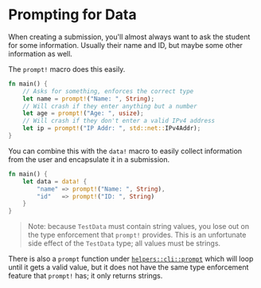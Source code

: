 # Prompting for Data
When creating a submission, you'll almost always want to ask the student for some information. Usually their name and ID, but maybe some other information as well.

The `prompt!` macro does this easily. 

```rust
fn main() {
    // Asks for something, enforces the correct type
    let name = prompt!("Name: ", String);
    // Will crash if they enter anything but a number
    let age = prompt!("Age: ", usize);
    // Will crash if they don't enter a valid IPv4 address
    let ip = prompt!("IP Addr: ", std::net::IPv4Addr);
}
```

You can combine this with the `data!` macro to easily collect information from the user and encapsulate it in a submission.

```rust ,noplaypen
fn main() {
    let data = data! {
        "name" => prompt!("Name: ", String),
        "id"   => prompt!("ID: ", String)
    }
}
```

> Note: because `TestData` must contain string values, you lose out on the type enforcement that `prompt!` provides. This is an unfortunate side effect of the `TestData` type; all values must be strings.


There is also a `prompt` function under [`helpers::cli::prompt`](https://docs.rs/rubric/0.11.1/rubric/helpers/cli/fn.prompt.html) which will loop until it gets a valid value, but it does not have the same type enforcement feature that `prompt!` has; it only returns strings.
